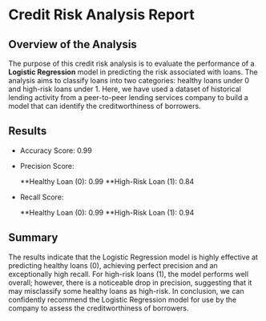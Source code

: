 # Credit Risk Analysis Report

## Overview of the Analysis

The purpose of this credit risk analysis is to evaluate the performance of a **Logistic Regression** model in predicting the risk associated with loans. The analysis aims to classify loans into two categories: healthy loans under 0 and high-risk loans under 1. Here, we have used a dataset of historical lending activity from a peer-to-peer lending services company to build a model that can identify the creditworthiness of borrowers. 

## Results
* Accuracy Score: 0.99
     
* Precision Score:
       
  **Healthy Loan (0): 0.99
  **High-Risk Loan (1): 0.84
       
* Recall Score:

  **Healthy Loan (0): 0.99
  **High-Risk Loan (1): 0.94

## Summary

  The results indicate that the Logistic Regression model is highly effective at predicting healthy loans (0), achieving perfect precision and an exceptionally high recall. For high-risk loans (1), the model performs well overall; however, there is a noticeable drop in precision, suggesting that it may misclassify some healthy loans as high-risk. In conclusion, we can confidently recommend the Logistic Regression model for use by the company to assess the creditworthiness of borrowers.
